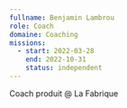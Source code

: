 ```yaml
---
fullname: Benjamin Lambrou
role: Coach
domaine: Coaching
missions:
  - start: 2022-03-28
    end: 2022-10-31
    status: independent
---
```


Coach produit @ La Fabrique 
